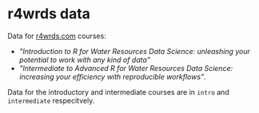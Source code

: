 # r4wrds data

Data for [r4wrds.com](r4wrds.com) courses:

* *"Introduction to R for Water Resources Data Science: unleashing your potential to work with any kind of data"*  
* *"Intermediate to Advanced R for Water Resources Data Science: increasing your efficiency with reproducible workflows"*.  

Data for the introductory and intermediate courses are in `intro` and `intermediate` respecitvely. 
